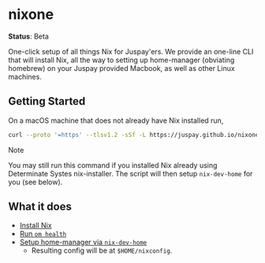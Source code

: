# nixone

**Status**: Beta

One-click setup of all things Nix for Juspay'ers. We provide an one-line CLI that will install Nix, all the way to setting up home-manager (obviating homebrew) on your Juspay provided Macbook, as well as other Linux machines.

## Getting Started

On a macOS machine that does not already have Nix installed run,

```sh
curl --proto '=https' --tlsv1.2 -sSf -L https://juspay.github.io/nixone/setup | sh -s
```

>[!NOTE]
> You may still run this command if you installed Nix already using Determinate Systes nix-installer. The script will then setup `nix-dev-home` for you (see below).

## What it does

- [Install Nix](https://nixos.asia/en/install)
- [Run `om health`](https://omnix.page/om/health.html)
- [Setup home-manager via `nix-dev-home`](https://github.com/juspay/nix-dev-home)
    - Resulting config will be at `$HOME/nixconfig`.
